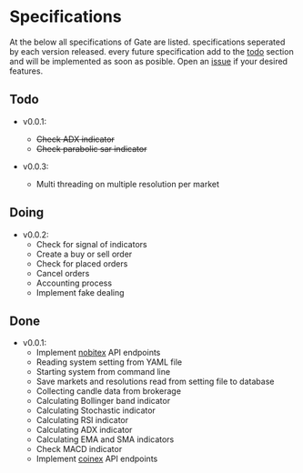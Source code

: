 # Specifications

At the below all specifications of Gate are listed. specifications seperated by each version released. every future
specification add to the [todo](#todo) section and will be implemented as soon as posible. Open
an [issue](https://github.com/mrNobody95/Gate/issues/new) if your desired features.

## Todo

- v0.0.1:
    - ~~Check ADX indicator~~
    - ~~Check parabolic sar indicator~~


- v0.0.3:
    - Multi threading on multiple resolution per market

## Doing

- v0.0.2:
    - Check for signal of indicators
    - Create a buy or sell order
    - Check for placed orders
    - Cancel orders
    - Accounting process
    - Implement fake dealing

## Done

- v0.0.1:
    - Implement [nobitex](https://apidocs.nobitex.ir) API endpoints
    - Reading system setting from YAML file
    - Starting system from command line
    - Save markets and resolutions read from setting file to database
    - Collecting candle data from brokerage
    - Calculating Bollinger band indicator
    - Calculating Stochastic indicator
    - Calculating RSI indicator
    - Calculating ADX indicator
    - Calculating EMA and SMA indicators
    - Check MACD indicator
    - Implement [coinex](https://github.com/coinexcom/coinex_exchange_api) API endpoints
  